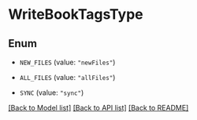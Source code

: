 # WriteBookTagsType

## Enum


* `NEW_FILES` (value: `"newFiles"`)

* `ALL_FILES` (value: `"allFiles"`)

* `SYNC` (value: `"sync"`)


[[Back to Model list]](../README.md#documentation-for-models) [[Back to API list]](../README.md#documentation-for-api-endpoints) [[Back to README]](../README.md)


